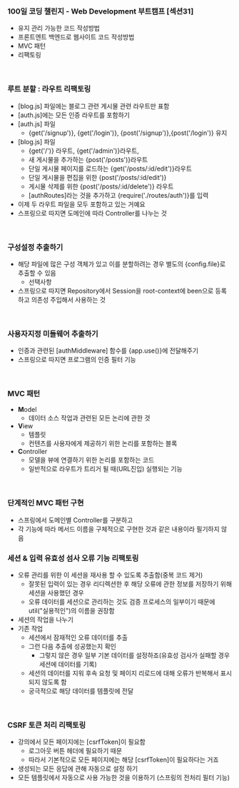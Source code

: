 ### 100일 코딩 챌린지 - Web Development 부트캠프 [섹션31]
* 유지 관리 가능한 코드 작성방법
* 프론트엔트 백엔드로 웹사이트 코드 작성방법
* MVC 패턴
* 리팩토링

<br>

### 루트 분할 : 라우트 리팩토링
* [blog.js] 파일에는 블로그 관련 게시물 관련 라우트만 표함
* [auth.js]에는 모든 인증 라우트를 포함하기
* [auth.js] 파일
  * {get('/signup')}, {get('/login')}, {post('/signup')},{post('/login')} 유지
* [blog.js] 파일
  *  {get('/')} 라우트, {get('/admin')}라우트, 
  * 새 게시물을 추가하는 {post('/posts')}라우트
  * 단일 게시물 페이지를 로드하는 {get('/posts/:id/edit')}라우트
  * 단일 게시물을 편집을 위한 {post('/posts/:id/edit')}
  * 게시물 삭제를 위한 {post('/posts/:id/delete')} 라우트
  * [authRoutes]라는 것을 추가하고 {require('./routes/auth')}를 입력
* 이제 두 라우트 파일을 모두 포함하고 있는 거예요
* 스프링으로 따지면 도메인에 따라 Controller를 나누는 것



<br>

### 구성설정 추출하기
* 해당 파일에 많은 구성 객체가 있고 이를 분할하려는 경우 별도의 {config.file}로 추출할 수 있음
  * 선택사항
* 스프링으로 따지면 Repository에서 Session을 root-context에 been으로 등록하고 의존성 주입해서 사용하는 것

<br>

### 사용자지정 미들웨어 추출하기
* 인증과 관련된 [authMiddleware] 함수를 {app.use()}에 전달해주기
* 스프링으로 따지면 프로그램의 인증 필터 기능


<br>

### MVC 패턴
* **M**odel
  * 데이터 소스 작업과 관련된 모든 논리에 관한 것
* **V**iew
  * 템플릿
  * 컨텐츠를 사용자에게 제공하기 위한 논리를 포함하는 블록
* **C**ontroller
  * 모델을 뷰에 연결하기 위한 논리를 포함하는 코드
  * 일반적으로 라우트가 트리거 될 때(URL진입) 실행되는 기능


<br>

### 단계적인 MVC 패턴 구현
* 스프링에서 도메인별 Controller를 구분하고
* 각 기능에 따라 메서드 이름을 구체적으로 구현한 것과 같은 내용이라 필기하지 않음



### 세션 & 입력 유효성 섬사 오류 기능 리팩토링
* 오류 관리를 위한 이 세션을 재사용 할 수 있도록 추출함(중복 코드 제거)
  * 잘못된 입력이 있는 경우 리디렉션한 후 해당 오류에 관한 정보를 저장하기 위해 세션을 사용했던 경우
  * 오류 데이터를 세션으로 관리하는 것도 검증 프로세스의 일부이기 때문에 util("실용적인")의 이름을 권장함
* 세션의 작업을 나누기
* 기존 작업
  * 세션에서 잠재적인 오류 데이터를 추출
  * 그런 다음 추출에 성공했는지 확인
    * 그렇지 않은 경우 일부 기본 데이터를 설정하죠(유효성 검사가 실패할 경우 세션에 데이터를 기록)
  * 세션의 데이터를 지워 후속 요청 및 페이지 리로드에 대해 오류가 반복해서 표시되지 않도록 함
  * 궁극적으로 해당 데이터를 템플릿에 전달


<br>


### CSRF 토큰 처리 리팩토링
* 강의에서 모든 페이지에는 [csrfToken]이 필요함
  * 로그아웃 버튼 헤더에 필요하기 때문
  * 따라서 기본적으로 모든 페이지에는 해당 [csrfToken]이 필요하다는 거죠
* 생성되는 모든 응답에 관해 자동으로 설정 하기
* 모든 템플릿에서 자동으로 사용 가능한 것을 이용하기 (스프링의 전처리 필터 기능)










